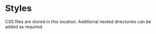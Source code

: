 # Styles
CSS files are stored in this location. Additional nested directories can be added as required.
